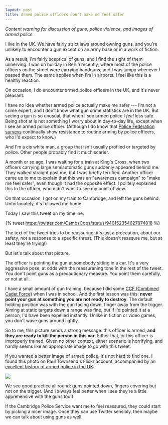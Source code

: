 ```yaml
---
layout: post
title: Armed police officers don't make me feel safer
---
```


*Content warning for discussion of guns, police violence, and images of armed police.*

I live in the UK.
We have fairly strict laws around owning guns, and you're unlikely to encounter a gun except on an army base or in a work of fiction.

As a result, I'm fairly sceptical of guns, and I find the sight of them unnerving.
I was on holiday in Berlin recently, where most of the police officers on the street were carrying handguns, and I was jumpy whenever I passed them.
The same applies when I'm in airports.
I feel like this is a healthy reaction.

On occasion, I do encounter armed police officers in the UK, and it's never pleasant.

I have no idea whether armed police actually make me safer --- I’m not a crime expert, and I don’t know what gun crime statistics are in the UK.
But seeing a gun is so unusual, that when I see armed police I *feel* less safe.
Being shot at is not something I worry about in day-to-day life, except when I see an armed police officer.
(Although I do know that [Police Federation surveys][survey] continually show resistance to routine arming by police officers, who I'd expect to know.)

[survey]: http://www.polfed.org/newsroom/4954.aspx

And I'm a cis white man, a group that isn't usually profiled or targeted by police.
Other people probably find it much scarier.

A month or so ago, I was waiting for a train at King's Cross, when two officers carrying large semiautomatic guns suddenly appeared behind me.
They walked straight past me, but I was briefly terrified.
Another officer came up to me to explain that this was an "awareness campaign" to "make me feel safer", even though it had the opposite effect.
I politely explained this to the officer, who didn't want to see my point of view.

On that occasion, I got on my train to Cambridge, and left the guns behind.
Unfortunately, it's followed me home.

<!-- summary -->

Today I saw this tweet on my timeline:

{% tweet https://twitter.com/CambsCops/status/940152354627874818 %}

The text of the tweet tries to be reassuring: it's just a precaution, about our safety, not a response to a specific threat.
(This doesn't reassure me, but at least they're trying!)

But let's talk about that picture.

The officer is pointing the gun at somebody sitting in a car.
It's a very aggressive pose, at odds with the reassuraning tone in the rest of the tweet.
You don't point guns as a precautionary measure.
You point them carefully, or not at all.

I have a small amount of gun training, because I did some [CCF (Combined Cadet Force)][ccf] when I was in school.
And the first lesson was this: **never point your gun at something you are not ready to destroy**.
The default holding position was with the gun facing down, finger away from the trigger.
Aiming at static targets down a range was fine, but if I'd pointed it at a person, I'd have been expelled instantly.
Unlike in fiction or video games, you don't wave guns around lightly.

So to me, this picture sends a strong message: this officer is armed, **and they are ready to kill the person in this car**.
Either that, or this officer is improperly trained.
Given no other context, either scenario is horrifying, and hardly seems like an appropriate image to go with this tweet.

If you wanted a better image of armed police, it's not hard to find one.
I found this photo on Paul Townsend's Flickr account, accompanied by an [excellent history of armed police in the UK][flickr]:

![](/images/2017/armed_police.jpg)

We see good practice all round: guns pointed down, fingers covering but not on the trigger.
(And I always feel better when I see they're a little apprehensive with the guns too!)

If the Cambridge Police Service want me to feel reassured, they could start by picking a nicer image.
Once they can use Twitter sensibly, then maybe we can talk about using guns as well.

[ccf]: https://en.wikipedia.org/wiki/Combined_Cadet_Force
[flickr]: https://www.flickr.com/photos/brizzlebornandbred/5742583484
